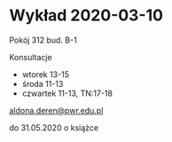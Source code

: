 # Wykład 2020-03-10

Pokój 312 bud. B-1

Konsultacje
- wtorek 13-15
- środa 11-13
- czwartek 11-13, TN:17-18

aldona.deren@pwr.edu.pl

do 31.05.2020 o książce

